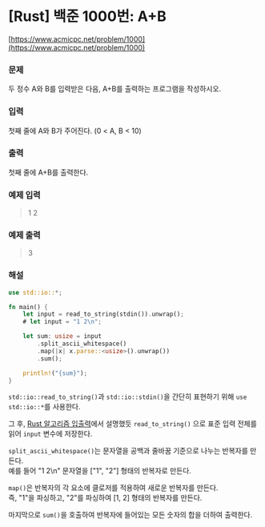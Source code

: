 # [Rust] 백준 1000번: A+B

[https://www.acmicpc.net/problem/1000](https://www.acmicpc.net/problem/1000)

### 문제
두 정수 A와 B를 입력받은 다음, A+B를 출력하는 프로그램을 작성하시오.

### 입력
첫째 줄에 A와 B가 주어진다. (0 < A, B < 10)

### 출력
첫째 줄에 A+B를 출력한다.

### 예제 입력
> 1 2

### 예제 출력
> 3

### 해설

```rust
use std::io::*;

fn main() {
    let input = read_to_string(stdin()).unwrap();
    # let input = "1 2\n";

    let sum: usize = input
        .split_ascii_whitespace()
        .map(|x| x.parse::<usize>().unwrap())
        .sum();

    println!("{sum}");
}
```

`std::io::read_to_string()`과 `std::io::stdin()`을 간단히 표현하기 위해 `use std::io::*`를 사용한다.

그 후, [Rust 알고리즘 입출력](Rust-알고리즘-입출력.md)에서 설명했듯 `read_to_string()` 으로 표준 입력 전체를 읽어 `input` 변수에 저장한다.

`split_ascii_whitespace()`는 문자열을 공백과 줄바꿈 기준으로 나누는 반복자를 만든다.  
예를 들어 "1 2\n" 문자열을 ["1", "2"] 형태의 반복자로 만든다.

`map()`은 반복자의 각 요소에 클로저를 적용하여 새로운 반복자를 만든다.  
즉, "1"을 파싱하고, "2"를 파싱하여 [1, 2] 형태의 반복자를 만든다.

마지막으로 `sum()`을 호출하여 반복자에 들어있는 모든 숫자의 합을 더하여 출력한다.
